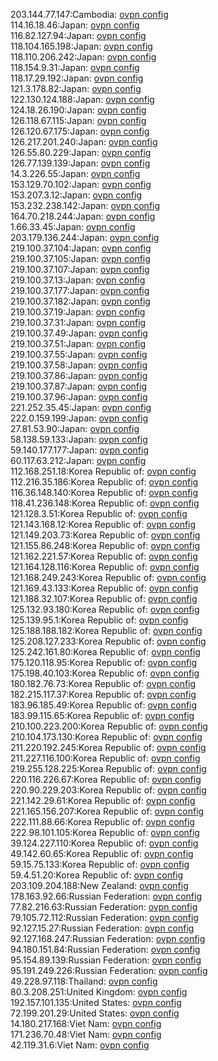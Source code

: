 203.144.77.147:Cambodia: [ovpn config](vpn/203_144_77_147.ovpn)  
114.16.18.46:Japan: [ovpn config](vpn/114_16_18_46.ovpn)  
116.82.127.94:Japan: [ovpn config](vpn/116_82_127_94.ovpn)  
118.104.165.198:Japan: [ovpn config](vpn/118_104_165_198.ovpn)  
118.110.206.242:Japan: [ovpn config](vpn/118_110_206_242.ovpn)  
118.154.9.31:Japan: [ovpn config](vpn/118_154_9_31.ovpn)  
118.17.29.192:Japan: [ovpn config](vpn/118_17_29_192.ovpn)  
121.3.178.82:Japan: [ovpn config](vpn/121_3_178_82.ovpn)  
122.130.124.188:Japan: [ovpn config](vpn/122_130_124_188.ovpn)  
124.18.26.190:Japan: [ovpn config](vpn/124_18_26_190.ovpn)  
126.118.67.115:Japan: [ovpn config](vpn/126_118_67_115.ovpn)  
126.120.67.175:Japan: [ovpn config](vpn/126_120_67_175.ovpn)  
126.217.201.240:Japan: [ovpn config](vpn/126_217_201_240.ovpn)  
126.55.80.229:Japan: [ovpn config](vpn/126_55_80_229.ovpn)  
126.77.139.139:Japan: [ovpn config](vpn/126_77_139_139.ovpn)  
14.3.226.55:Japan: [ovpn config](vpn/14_3_226_55.ovpn)  
153.129.70.102:Japan: [ovpn config](vpn/153_129_70_102.ovpn)  
153.207.3.12:Japan: [ovpn config](vpn/153_207_3_12.ovpn)  
153.232.238.142:Japan: [ovpn config](vpn/153_232_238_142.ovpn)  
164.70.218.244:Japan: [ovpn config](vpn/164_70_218_244.ovpn)  
1.66.33.45:Japan: [ovpn config](vpn/1_66_33_45.ovpn)  
203.179.136.244:Japan: [ovpn config](vpn/203_179_136_244.ovpn)  
219.100.37.104:Japan: [ovpn config](vpn/219_100_37_104.ovpn)  
219.100.37.105:Japan: [ovpn config](vpn/219_100_37_105.ovpn)  
219.100.37.107:Japan: [ovpn config](vpn/219_100_37_107.ovpn)  
219.100.37.13:Japan: [ovpn config](vpn/219_100_37_13.ovpn)  
219.100.37.177:Japan: [ovpn config](vpn/219_100_37_177.ovpn)  
219.100.37.182:Japan: [ovpn config](vpn/219_100_37_182.ovpn)  
219.100.37.19:Japan: [ovpn config](vpn/219_100_37_19.ovpn)  
219.100.37.31:Japan: [ovpn config](vpn/219_100_37_31.ovpn)  
219.100.37.49:Japan: [ovpn config](vpn/219_100_37_49.ovpn)  
219.100.37.51:Japan: [ovpn config](vpn/219_100_37_51.ovpn)  
219.100.37.55:Japan: [ovpn config](vpn/219_100_37_55.ovpn)  
219.100.37.58:Japan: [ovpn config](vpn/219_100_37_58.ovpn)  
219.100.37.86:Japan: [ovpn config](vpn/219_100_37_86.ovpn)  
219.100.37.87:Japan: [ovpn config](vpn/219_100_37_87.ovpn)  
219.100.37.96:Japan: [ovpn config](vpn/219_100_37_96.ovpn)  
221.252.35.45:Japan: [ovpn config](vpn/221_252_35_45.ovpn)  
222.0.159.199:Japan: [ovpn config](vpn/222_0_159_199.ovpn)  
27.81.53.90:Japan: [ovpn config](vpn/27_81_53_90.ovpn)  
58.138.59.133:Japan: [ovpn config](vpn/58_138_59_133.ovpn)  
59.140.177.177:Japan: [ovpn config](vpn/59_140_177_177.ovpn)  
60.117.63.212:Japan: [ovpn config](vpn/60_117_63_212.ovpn)  
112.168.251.18:Korea Republic of: [ovpn config](vpn/112_168_251_18.ovpn)  
112.216.35.186:Korea Republic of: [ovpn config](vpn/112_216_35_186.ovpn)  
116.36.148.140:Korea Republic of: [ovpn config](vpn/116_36_148_140.ovpn)  
118.41.236.148:Korea Republic of: [ovpn config](vpn/118_41_236_148.ovpn)  
121.128.3.51:Korea Republic of: [ovpn config](vpn/121_128_3_51.ovpn)  
121.143.168.12:Korea Republic of: [ovpn config](vpn/121_143_168_12.ovpn)  
121.149.203.73:Korea Republic of: [ovpn config](vpn/121_149_203_73.ovpn)  
121.155.86.248:Korea Republic of: [ovpn config](vpn/121_155_86_248.ovpn)  
121.162.221.57:Korea Republic of: [ovpn config](vpn/121_162_221_57.ovpn)  
121.164.128.116:Korea Republic of: [ovpn config](vpn/121_164_128_116.ovpn)  
121.168.249.243:Korea Republic of: [ovpn config](vpn/121_168_249_243.ovpn)  
121.169.43.133:Korea Republic of: [ovpn config](vpn/121_169_43_133.ovpn)  
121.188.32.107:Korea Republic of: [ovpn config](vpn/121_188_32_107.ovpn)  
125.132.93.180:Korea Republic of: [ovpn config](vpn/125_132_93_180.ovpn)  
125.139.95.1:Korea Republic of: [ovpn config](vpn/125_139_95_1.ovpn)  
125.188.188.182:Korea Republic of: [ovpn config](vpn/125_188_188_182.ovpn)  
125.208.127.233:Korea Republic of: [ovpn config](vpn/125_208_127_233.ovpn)  
125.242.161.80:Korea Republic of: [ovpn config](vpn/125_242_161_80.ovpn)  
175.120.118.95:Korea Republic of: [ovpn config](vpn/175_120_118_95.ovpn)  
175.198.40.103:Korea Republic of: [ovpn config](vpn/175_198_40_103.ovpn)  
180.182.76.73:Korea Republic of: [ovpn config](vpn/180_182_76_73.ovpn)  
182.215.117.37:Korea Republic of: [ovpn config](vpn/182_215_117_37.ovpn)  
183.96.185.49:Korea Republic of: [ovpn config](vpn/183_96_185_49.ovpn)  
183.99.115.65:Korea Republic of: [ovpn config](vpn/183_99_115_65.ovpn)  
210.100.223.200:Korea Republic of: [ovpn config](vpn/210_100_223_200.ovpn)  
210.104.173.130:Korea Republic of: [ovpn config](vpn/210_104_173_130.ovpn)  
211.220.192.245:Korea Republic of: [ovpn config](vpn/211_220_192_245.ovpn)  
211.227.116.100:Korea Republic of: [ovpn config](vpn/211_227_116_100.ovpn)  
219.255.128.225:Korea Republic of: [ovpn config](vpn/219_255_128_225.ovpn)  
220.116.226.67:Korea Republic of: [ovpn config](vpn/220_116_226_67.ovpn)  
220.90.229.203:Korea Republic of: [ovpn config](vpn/220_90_229_203.ovpn)  
221.142.29.61:Korea Republic of: [ovpn config](vpn/221_142_29_61.ovpn)  
221.165.156.207:Korea Republic of: [ovpn config](vpn/221_165_156_207.ovpn)  
222.111.88.66:Korea Republic of: [ovpn config](vpn/222_111_88_66.ovpn)  
222.98.101.105:Korea Republic of: [ovpn config](vpn/222_98_101_105.ovpn)  
39.124.227.110:Korea Republic of: [ovpn config](vpn/39_124_227_110.ovpn)  
49.142.60.65:Korea Republic of: [ovpn config](vpn/49_142_60_65.ovpn)  
59.15.75.133:Korea Republic of: [ovpn config](vpn/59_15_75_133.ovpn)  
59.4.51.20:Korea Republic of: [ovpn config](vpn/59_4_51_20.ovpn)  
203.109.204.188:New Zealand: [ovpn config](vpn/203_109_204_188.ovpn)  
178.163.92.66:Russian Federation: [ovpn config](vpn/178_163_92_66.ovpn)  
77.82.216.63:Russian Federation: [ovpn config](vpn/77_82_216_63.ovpn)  
79.105.72.112:Russian Federation: [ovpn config](vpn/79_105_72_112.ovpn)  
92.127.15.27:Russian Federation: [ovpn config](vpn/92_127_15_27.ovpn)  
92.127.168.247:Russian Federation: [ovpn config](vpn/92_127_168_247.ovpn)  
94.180.151.84:Russian Federation: [ovpn config](vpn/94_180_151_84.ovpn)  
95.154.89.139:Russian Federation: [ovpn config](vpn/95_154_89_139.ovpn)  
95.191.249.226:Russian Federation: [ovpn config](vpn/95_191_249_226.ovpn)  
49.228.97.118:Thailand: [ovpn config](vpn/49_228_97_118.ovpn)  
80.3.208.251:United Kingdom: [ovpn config](vpn/80_3_208_251.ovpn)  
192.157.101.135:United States: [ovpn config](vpn/192_157_101_135.ovpn)  
72.199.201.29:United States: [ovpn config](vpn/72_199_201_29.ovpn)  
14.180.217.168:Viet Nam: [ovpn config](vpn/14_180_217_168.ovpn)  
171.236.70.48:Viet Nam: [ovpn config](vpn/171_236_70_48.ovpn)  
42.119.31.6:Viet Nam: [ovpn config](vpn/42_119_31_6.ovpn)  
